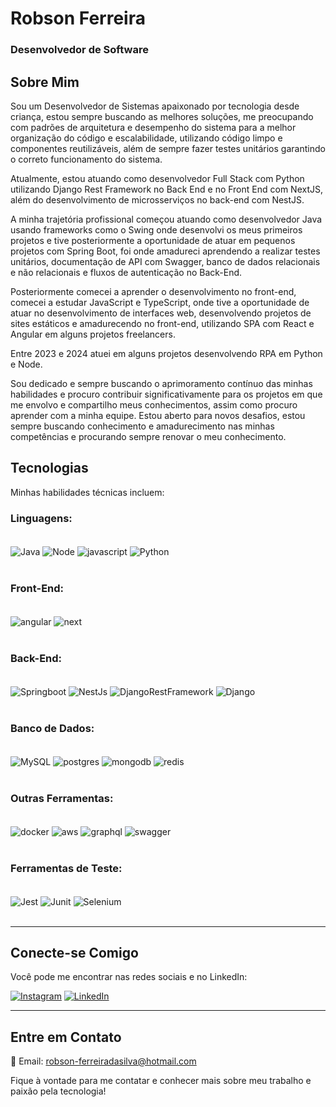 # Robson Ferreira

### **Desenvolvedor de Software** 

## **Sobre Mim**


Sou um Desenvolvedor de Sistemas apaixonado por tecnologia desde criança, estou sempre buscando as melhores soluções, me preocupando com padrões de arquitetura e desempenho do sistema para a melhor organização do código e escalabilidade, utilizando código limpo e componentes reutilizáveis, além de sempre fazer testes unitários garantindo o correto funcionamento do sistema. 

Atualmente, estou atuando como desenvolvedor Full Stack com Python utilizando Django Rest Framework no Back End e no Front End com NextJS, além do desenvolvimento de microsserviços no back-end com NestJS.

A minha trajetória profissional começou atuando como desenvolvedor Java usando frameworks como o Swing onde desenvolvi os meus primeiros projetos e tive posteriormente a oportunidade de atuar em pequenos projetos com Spring Boot, foi onde amadureci aprendendo a realizar testes unitários, documentação de API com Swagger, banco de dados relacionais e não relacionais e fluxos de autenticação no Back-End.

Posteriormente comecei a aprender o desenvolvimento no front-end, comecei a estudar JavaScript e TypeScript, onde tive a oportunidade de atuar no desenvolvimento de interfaces web, desenvolvendo projetos de sites estáticos e amadurecendo no front-end, utilizando SPA com React e Angular em alguns projetos freelancers.

Entre 2023 e 2024 atuei em alguns projetos desenvolvendo RPA em Python e Node.

Sou dedicado e sempre buscando o aprimoramento contínuo das minhas habilidades e procuro contribuir significativamente para os projetos em que me envolvo e compartilho meus conhecimentos, assim como procuro aprender com a minha equipe. Estou aberto para novos desafios, estou sempre buscando conhecimento e amadurecimento nas minhas competências e procurando sempre renovar o meu conhecimento.
## **Tecnologias**

Minhas habilidades técnicas incluem:

### Linguagens: 

<br>
<div style="display: inline_block">
<img align="center" alt="Java" src="https://img.shields.io/badge/java-%23ED8B00.svg?style=for-the-badge&logo=openjdk&logoColor=white" />
<img align="center" alt="Node" src="https://img.shields.io/badge/Node%20js-339933?style=for-the-badge&logo=nodedotjs&logoColor=white" />
<img align="center" alt="javascript" src="https://img.shields.io/badge/JavaScript-323330?style=for-the-badge&logo=javascript&logoColor=F7DF1E" />
<img align="center" alt="Python" src="https://img.shields.io/badge/Python-FFD43B?style=for-the-badge&logo=python&logoColor=blue" />
    
</div>
<br>

### Front-End: 

<div style="display: inline_block">
<br>
 <img align="center" alt="angular" src= "https://img.shields.io/badge/angular-%23DD0031.svg?style=for-the-badge&logo=angular&logoColor=white" />    
 <img align="center" alt="next" src= "https://img.shields.io/badge/next%20js-000000?style=for-the-badge&logo=nextdotjs&logoColor=white" />
</div>

<br>

### Back-End:

<div style="display: inline_block">
<br>
<img align="center" alt="Springboot" src="https://img.shields.io/badge/Spring-6DB33F?style=for-the-badge&logo=spring&logoColor=white" />  
<img align="center" alt="NestJs" src= "https://img.shields.io/badge/nestjs-E0234E?style=for-the-badge&logo=nestjs&logoColor=white" />
<img align="center" alt="DjangoRestFramework" src= "https://img.shields.io/badge/django%20rest-ff1709?style=for-the-badge&logo=django&logoColor=white" />
<img align="center" alt="Django" src= "https://img.shields.io/badge/Django-092E20?style=for-the-badge&logo=django&logoColor=green" />
</div>
<br>

### Banco de Dados:

<div style="display: inline_block">
<br>
<img align="center" alt="MySQL" src="https://img.shields.io/badge/MySQL-005C84?style=for-the-badge&logo=mysql&logoColor=white" />    
<img align="center" alt="postgres" src= "https://img.shields.io/badge/postgres-%23316192.svg?style=for-the-badge&logo=postgresql&logoColor=white" />
<img align="center" alt="mongodb" src= "https://img.shields.io/badge/MongoDB-%234ea94b.svg?style=for-the-badge&logo=mongodb&logoColor=white" />    
<img align="center" alt="redis" src= "https://img.shields.io/badge/redis-%23DD0031.svg?&style=for-the-badge&logo=redis&logoColor=white" />    
</div>

<br>

### Outras Ferramentas:

<div style="display: inline_block">
<br>
<img align="center" alt="docker" src= "https://img.shields.io/badge/docker-%230db7ed.svg?style=for-the-badge&logo=docker&logoColor=white" />
<img align="center" alt="aws" src= "https://img.shields.io/badge/AWS-%23FF9900.svg?style=for-the-badge&logo=amazon-aws&logoColor=white" />
<img align="center" alt="graphql" src= "https://img.shields.io/badge/GraphQl-E10098?style=for-the-badge&logo=graphql&logoColor=white" />
<img align="center" alt="swagger" src= "https://img.shields.io/badge/Swagger-85EA2D?style=for-the-badge&logo=Swagger&logoColor=white" />
</div>
<br>
<div>
    
### Ferramentas de Teste:

<div style="display: inline_block">
<br>
<img align="center" alt="Jest" src= "https://img.shields.io/badge/Jest-C21325?style=for-the-badge&logo=jest&logoColor=white" />
<img align="center" alt="Junit" src= "https://img.shields.io/badge/Junit5-25A162?style=for-the-badge&logo=junit5&logoColor=white" />
<img align="center" alt="Selenium" src= "https://img.shields.io/badge/Selenium-43B02A?style=for-the-badge&logo=Selenium&logoColor=white" />
</div>
<br>
    
<hr>

## **Conecte-se Comigo**

Você pode me encontrar nas redes sociais e no LinkedIn:

[![Instagram](https://img.shields.io/badge/Instagram-E4405F?style=for-the-badge&logo=instagram&logoColor=white)](https://www.instagram.com/rob_ferreira88/) [![LinkedIn](https://img.shields.io/badge/LinkedIn-0077B5?style=for-the-badge&logo=linkedin&logoColor=white)](https://www.linkedin.com/in/robson-ferreira-508247134/)

<hr>

## **Entre em Contato**

📧 Email: robson-ferreiradasilva@hotmail.com

Fique à vontade para me contatar e conhecer mais sobre meu trabalho e paixão pela tecnologia!
